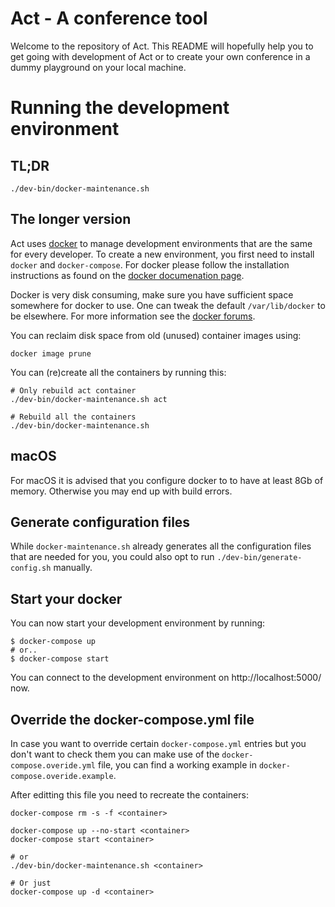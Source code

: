 # Act - A conference tool

Welcome to the repository of Act. This README will hopefully help you to get
going with development of Act or to create your own conference in a dummy
playground on your local machine.

# Running the development environment

## TL;DR

```
./dev-bin/docker-maintenance.sh
```

## The longer version

Act uses [docker](http://www.docker.com/) to manage development
environments that are the same for every developer. To create a new
environment, you first need to install `docker` and `docker-compose`.
For docker please follow the installation instructions as found on the
[docker documenation page](https://docs.docker.com/engine/installation/).

Docker is very disk consuming, make sure you have sufficient space
somewhere for docker to use. One can tweak the default `/var/lib/docker`
to be elsewhere. For more information see the
[docker forums](https://forums.docker.com/t/how-do-i-change-the-docker-image-installation-directory/1169).

You can reclaim disk space from old (unused) container images using:

`docker image prune`

You can (re)create all the containers by running this:
```
# Only rebuild act container
./dev-bin/docker-maintenance.sh act

# Rebuild all the containers
./dev-bin/docker-maintenance.sh
```

## macOS

For macOS it is advised that you configure docker to to have at least 8Gb
of memory. Otherwise you may end up with build errors.

## Generate configuration files

While `docker-maintenance.sh` already generates all the configuration files
that are needed for you, you could also opt to run
`./dev-bin/generate-config.sh` manually.

## Start your docker

You can now start your development environment by running:

```
$ docker-compose up
# or..
$ docker-compose start
```

You can connect to the development environment on http://localhost:5000/ now.

## Override the docker-compose.yml file

In case you want to override certain `docker-compose.yml` entries but you
don't want to check them you can make use of the
`docker-compose.overide.yml` file, you can find a working example in
`docker-compose.overide.example`.

After editting this file you need to recreate the containers:
```
docker-compose rm -s -f <container>

docker-compose up --no-start <container>
docker-compose start <container>

# or
./dev-bin/docker-maintenance.sh <container>

# Or just
docker-compose up -d <container>
```
